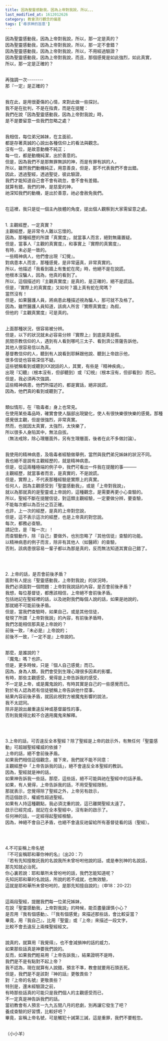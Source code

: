 ```yaml
---
title: 因為聖靈感動我，因為上帝對我說，所以、、、
last_modified_at: 1612012626
category: 教會流行觀念的偏差
tags: ['尋求神的旨意']
---
```


<p>因為聖靈感動我，因為上帝對我說，所以，那一定是真的？<br>
因為聖靈感動我，因為上帝對我說，所以，那一定不會錯？<br>
因為聖靈感動我，因為上帝對我說，所以，不用經過驗證？<br>
因為聖靈感動我，因為上帝對我說，而且，那個感覺是如此強烈，如此真實，<br>
所以，那一定是正確的？</p>

<p><br>
再強調一次--------<br>
那『一定』是正確的？</p>

<p><br>
我在此，是用很憂傷的心情，來對此做一些探討。<br>
我不是在批判，不是在指責，而是在提醒：<br>
我們在說「因為聖靈感動我，因為上帝對我說」時，<br>
是不是要留意一些我們忽略之處？</p>

<p><br>
我相信，每位弟兄姊妹，在主面前，<br>
都是存著真誠的心說出各種信仰上的看法與觀念。<br>
沒有一位，是故意動機不純正；<br>
每一位，都是動機純潔，出於善意的。<br>
但是，因為我們不是那無罪無誤的神，而是有罪有誤的人，<br>
所以，雖然我們動機純正，用意善良，但是，那不代表我們不會出錯。<br>
因此，透過聖經，透過聖徒，彼此驗證，<br>
我們才能知道自己會不會有疏忽，會不會有差錯。<br>
就算有錯，我們的神，是慈愛的神，<br>
祂深知我們的動機，是出於善意，祂必會赦免我們。</p>

<p><br>
在這裡，我只是從一個主內肢體的角度，提出個人觀察到大家需留意之處。</p>

<p><br>
1. 主觀經歷，一定真實？<br>
主觀經歷，是非常令人難以忘懷的。<br>
因為，那種經歷的所謂「真實度」，就當事人而言，絕對無庸置疑。<br>
但是，當事人『主觀的真實度』，和事實上『實際的真實度』，<br>
有時，未必是一致的。<br>
一些精神病人，他們會出現『幻覺』。<br>
對病患本人而言，那種感覺，是非常逼真，非常真實的。<br>
所以，他描述「我看到牆上有隻蛇在爬」時，他絕不是在說謊。<br>
他根本沒騙人，因為，他真的看到了。<br>
所以，這個描述的『主觀真實度』是真的，是正確的，絕不是謊話。<br>
但是，『實際上的真實度』又如何？牆上真有蛇在爬嗎？<br>
當然沒有！<br>
但是，如果醫護人員，將病患此種描述視為騙人，那可就不及格了。<br>
因為，雖然醫護人員知道，該病人所言『實際真實度』為假，<br>
但他的『主觀真實度』可是真的。</p>

<p><br>
上面那種狀況，很容易被分辨。<br>
但是，以下的狀況就未必容易分辨『實際上』到底是真是假。<br>
民間宗教信仰的人，遇到有人看到哪吒三太子、看到濟公菩薩告訴他，<br>
其他人很容易信以為真。<br>
基督教信仰的人，聽到有人說看到耶穌跟他說、聽到上帝啟示他，<br>
很多信徒也容易深信不疑。<br>
這些號稱看到或聽到XX說話的人，其實，有些是『精神疾病』，<br>
出現『幻聽』（根本沒有，但卻聽到）或『幻視』（根本沒有，但卻看到）而已。<br>
但是，我必須再次強調，<br>
這些精神病患，他們所描述的，都是實話，絕非說謊，<br>
因為，他們真的看到或聽到了。</p>

<p><br>
類似情形，在『吸毒者』身上也常見。<br>
在使用某些毒品時，確實會使人腦部出現變化，使人有很快樂很快樂的感覺。那種感覺很主觀，但是很強烈，非常真實。<br>
然而，也就因太真實，太強烈，太快樂了，<br>
所以很多人身陷其中，無法自拔。<br>
（無法戒除，除心理層面外，另有生理層面，後者在此不多做討論）。</p>

<p><br>
我使用的精神病患，及吸毒者經驗做舉例，當然與我們弟兄姊妹的狀況不同。<br>
我也絕不是說有主觀經歷的，就是精神病患。<br>
但是，從這兩種極端的例子中，我們可看出一件我在提醒的事———<br>
主觀經歷，就當事者而言，是真實的，不是說謊。<br>
但是，實際上，不代表那種經驗是實際上的真實。<br>
任何人，因為主觀感受到「聖靈感動我」，或是「上帝對我說」，<br>
就以為那就真的是聖靈或上帝說的，這種觀念，是需要再更小心查驗的。<br>
所以，聖經不斷在提醒信徒，對這類主觀經驗，一定要做分辨，要查驗，<br>
不能每次都以為百分之百正確。<br>
也許，上一次的經歷，是真的上帝對您說，<br>
但是，這不表示這次的經歷，也是上帝真的對您說。<br>
每次，都務必查驗。<br>
請記住，是『每一次』！<br>
而查驗動作，除『自己』要做外，也別忽略了『其他信徒』查驗的功能。<br>
以精神病患的例子而言，除非有其他人（如醫師）的查驗，<br>
否則，該病患很容易一輩子都以為那是真的，反而無法知道其實自己錯了。</p>

<p>&nbsp;</p>

<p><br>
2. 上帝的話，是否會前後矛盾？<br>
面對有人提出「聖靈感動我，上帝對我說」的狀況時，<br>
我們必須面對一個問題：上帝對我說話的內容，是否會前後矛盾？<br>
我想，每位基督徒，都應該相信，上帝絕不會前後矛盾。<br>
包括祂記在聖經裡的話，以及祂對我們每個人說的話，如果是祂說的，<br>
那就絕不可能前後矛盾。<br>
但是，當我們查驗時，如果自己，或是其他信徒，<br>
發現了所謂「上帝對我說」的內容，有前後矛盾時，<br>
我們怎能相信那真是上帝說的？<br>
前後一致，『未必是』上帝說的；<br>
前後不一致，『一定不是』上帝說的。</p>

<p><br>
那麼，是誰說的？<br>
『魔鬼』嗎？也許。<br>
但是，更多時候，只是『個人自己感覺』而已。<br>
因為，身為人類，我們會受到生理心理很多因素的影響。<br>
有時，那些主觀感受，覺得是上帝告訴我的感受，<br>
不一定是上帝，或是魔鬼說的，有時其實是自己的一些感覺而已。<br>
對於有人認為若有信徒號稱上帝告訴他什麼事，<br>
結果內容前後矛盾，就因此視對方被魔鬼影響的說法，<br>
我不太認同。<br>
除非是說出嚴重違反神或基督屬性的事，<br>
否則我覺得比較不合適用魔鬼來解釋。</p>

<p>&nbsp;</p>

<p><br>
3.上帝的話，可否違反全本聖經？除了聖經是上帝的啟示外，有無任何「聖靈感動」可超越聖經權威的依據？<br>
上帝的話，絕不會前後矛盾。<br>
如果我們相信這個觀念，接下來，我們就不能不同意：<br>
主觀經歷中「上帝告訴我的話」，絕不會違反全本聖經的教訓。<br>
因為，聖經就是神的話，<br>
如果神告訴我一些話，那麼，這些話，絕不可能與祂在聖經中的話矛盾。<br>
如果，有人覺得，上帝告訴我的話，不用受聖經限制，<br>
那就表示，您覺得除了聖經之外，上帝另有啟示，<br>
而這個啟示，權威性超過聖經。<br>
如果有人持這種觀點，我必須沈重的說，這已離開聖經太遠了。<br>
啟示已經完成，就記在全本聖經中，沒有新的啟示了。<br>
任何神的話，一定經得起聖經檢驗，<br>
因為，神絕不會自己矛盾，也絕不會違反祂留給所有基督徒看的話（聖經）。</p>

<p>&nbsp;</p>

<p><br>
4.不可妄稱上帝名號<br>
『不可妄稱耶和華你神的名』（出20：7）<br>
『若有先知擅敢託我的名說我所未曾吩咐他說的話，或是奉別神的名說話，<br>
那先知就必治死。<br>
你心裏若說：耶和華所未曾吩咐的話，我們怎能知道呢？<br>
先知託耶和華的名說話，所說的若不成就，也無效驗，<br>
這就是耶和華所未曾吩咐的，是那先知擅自說的』（申18：20-22）</p>

<p><br>
這兩段聖經，提醒我們每一位弟兄姊妹，<br>
在說「聖靈感動我，上帝對我說」的時候，能否盡量謹慎小心？<br>
是否用『我有個感動』、『「我有個感覺」來描述那些話，會比較妥當？<br>
畢竟，用『我自己』，比用『聖靈』或『上帝』來描述一段文字，<br>
比較不會去違反上兩條聖經經文。</p>

<p><br>
說真的，就算用『我覺得』，也不會減損神的話的威力，<br>
如果那些話真是神要我們說的。<br>
反而，如果我們輕易用『上帝告訴我』，結果證明不是時，<br>
我們是不是有點對不起上帝？<br>
我不認為，現在就算有人說錯，預言不準，教會就要用石頭丟死。<br>
但是，我們是不是該對『神的話』更敬畏些？<br>
對『上帝的名號』更敬畏些？<br>
特別是，還未經驗證之前，<br>
有時那些話真的可能只是我們個人的主觀感受而已，<br>
不一定真是神告訴我們的話。<br>
當初教會有人預言一九九五閏八月的悲劇，別再讓它發生了吧？<br>
養成查驗的好習慣，比較好吧？<br>
畢竟，妄稱上帝名號，可是觸犯十誡第三誡，這是重罪，我們不要輕忽。</p>

<p><br>
（小小羊）</p>



